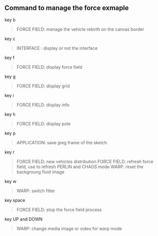   
Command to manage the force exmaple
--
key b 
> FORCE FIELD: manage the vehicle rebirth on the canvas border

key c 
> INTERFACE : display or not the interface

key f 
> FORCE FIELD: display force field

key g 
> FORCE FIELD: display grid

key i 
> FORCE FIELD: display info

key h 
> FORCE FIELD: display pole
  
key p 
> APPLICATION: save jpeg frame of the sketch

key r 
> FORCE FIELD: new vehicles distribution
> FORCE FIELD: refresh force field, use to refresh PERLIN and CHAOS mode
> WARP: reset the backgroung fluid image

key w
> WARP: switch filter

key space 
> FORCE FIELD: stop the force field process

key UP and DOWN
> WARP: change media image or video for warp mode